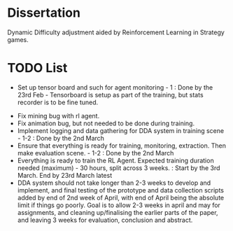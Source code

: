 # Dissertation

Dynamic Difficulty adjustment aided by Reinforcement Learning in Strategy games.

# TODO List

<!-- - Set up .yaml config file for Agent - 0.5 : Done by the 23rd Feb - Transfered everything on main pc to ubuntu to solve python issues -->
<!-- - Set up rewards and punishments for score - 0.5-1 : Done by the 23rd Feb -->
- Set up tensor board and such for agent monitoring - 1 : Done by the 23rd Feb - Tensorboard is setup as part of the training, but stats recorder is to be fine tuned.
<!-- - Decide on what RL agent/SM agent data during training would be best for the DDA system - 2-4 : Done by the 2nd March - Likely will be player score, inventory, and the total number of score stored in inventory, and only from the RL Agent. this will be used to set a comparison for the decision tree to realise which RL Agent the player is performing most similarly to --> 
- Fix mining bug with rl agent.
- Fix animation bug, but not needed to be done during training.
- Implement logging and data gathering for DDA system in training scene - 1-2 : Done by the 2nd March
- Ensure that everything is ready for training, monitoring, extraction. Then make evaluation scene. - 1-2 : Done by the 2nd March
- Everything is ready to train the RL Agent. Expected training duration needed (maximum) - 30 hours, split across 3 weeks. : Start by the 3rd March. End by 23rd March latest
- DDA system should not take longer than 2-3 weeks to develop and implement, and final testing of the prototype and data collection scripts added by end of 2nd week of April, with end of April being the absolute limit if things go poorly. Goal is to allow 2-3 weeks in april and may for assignments, and cleaning up/finalising the earlier parts of the paper, and leaving 3 weeks for evaluation, conclusion and abstract.